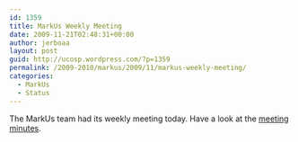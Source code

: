 ```yaml
---
id: 1359
title: MarkUs Weekly Meeting
date: 2009-11-21T02:48:31+00:00
author: jerboaa
layout: post
guid: http://ucosp.wordpress.com/?p=1359
permalink: /2009-2010/markus/2009/11/markus-weekly-meeting/
categories:
  - MarkUs
  - Status
---
```

The MarkUs team had its weekly meeting today. Have a look at the [meeting minutes](http://blog.markusproject.org/?p=863).
